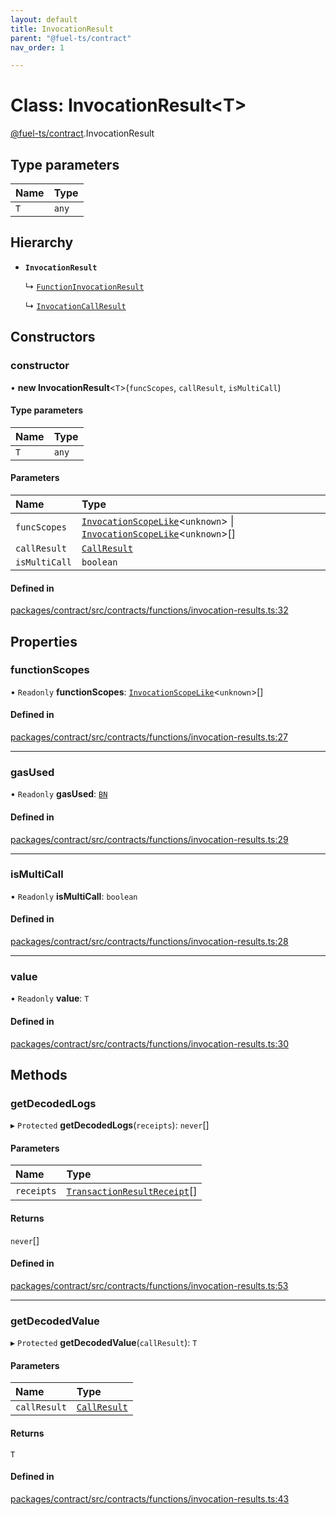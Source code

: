 ```yaml
---
layout: default
title: InvocationResult
parent: "@fuel-ts/contract"
nav_order: 1

---
```


# Class: InvocationResult<T\>

[@fuel-ts/contract](../index.md).InvocationResult

## Type parameters

| Name | Type |
| :------ | :------ |
| `T` | `any` |

## Hierarchy

- **`InvocationResult`**

  ↳ [`FunctionInvocationResult`](FunctionInvocationResult.md)

  ↳ [`InvocationCallResult`](internal-InvocationCallResult.md)

## Constructors

### constructor

• **new InvocationResult**<`T`\>(`funcScopes`, `callResult`, `isMultiCall`)

#### Type parameters

| Name | Type |
| :------ | :------ |
| `T` | `any` |

#### Parameters

| Name | Type |
| :------ | :------ |
| `funcScopes` | [`InvocationScopeLike`](../index.md#invocationscopelike)<`unknown`\> \| [`InvocationScopeLike`](../index.md#invocationscopelike)<`unknown`\>[] |
| `callResult` | [`CallResult`](../namespaces/internal.md#callresult) |
| `isMultiCall` | `boolean` |

#### Defined in

[packages/contract/src/contracts/functions/invocation-results.ts:32](https://github.com/FuelLabs/fuels-ts/blob/master/packages/contract/src/contracts/functions/invocation-results.ts#L32)

## Properties

### functionScopes

• `Readonly` **functionScopes**: [`InvocationScopeLike`](../index.md#invocationscopelike)<`unknown`\>[]

#### Defined in

[packages/contract/src/contracts/functions/invocation-results.ts:27](https://github.com/FuelLabs/fuels-ts/blob/master/packages/contract/src/contracts/functions/invocation-results.ts#L27)

___

### gasUsed

• `Readonly` **gasUsed**: [`BN`](internal-BN.md)

#### Defined in

[packages/contract/src/contracts/functions/invocation-results.ts:29](https://github.com/FuelLabs/fuels-ts/blob/master/packages/contract/src/contracts/functions/invocation-results.ts#L29)

___

### isMultiCall

• `Readonly` **isMultiCall**: `boolean`

#### Defined in

[packages/contract/src/contracts/functions/invocation-results.ts:28](https://github.com/FuelLabs/fuels-ts/blob/master/packages/contract/src/contracts/functions/invocation-results.ts#L28)

___

### value

• `Readonly` **value**: `T`

#### Defined in

[packages/contract/src/contracts/functions/invocation-results.ts:30](https://github.com/FuelLabs/fuels-ts/blob/master/packages/contract/src/contracts/functions/invocation-results.ts#L30)

## Methods

### getDecodedLogs

▸ `Protected` **getDecodedLogs**(`receipts`): `never`[]

#### Parameters

| Name | Type |
| :------ | :------ |
| `receipts` | [`TransactionResultReceipt`](../namespaces/internal.md#transactionresultreceipt)[] |

#### Returns

`never`[]

#### Defined in

[packages/contract/src/contracts/functions/invocation-results.ts:53](https://github.com/FuelLabs/fuels-ts/blob/master/packages/contract/src/contracts/functions/invocation-results.ts#L53)

___

### getDecodedValue

▸ `Protected` **getDecodedValue**(`callResult`): `T`

#### Parameters

| Name | Type |
| :------ | :------ |
| `callResult` | [`CallResult`](../namespaces/internal.md#callresult) |

#### Returns

`T`

#### Defined in

[packages/contract/src/contracts/functions/invocation-results.ts:43](https://github.com/FuelLabs/fuels-ts/blob/master/packages/contract/src/contracts/functions/invocation-results.ts#L43)
